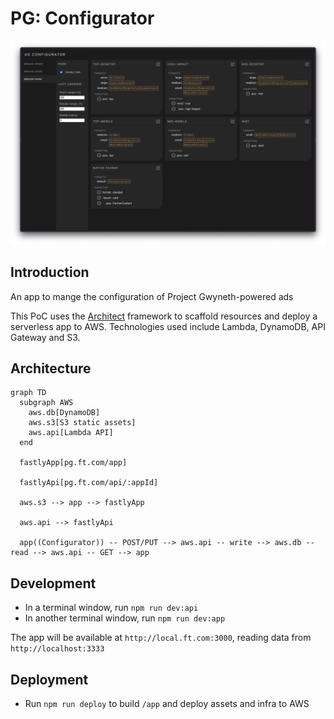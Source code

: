 # PG: Configurator

![docs/configurator-ui.png](docs/configurator-ui.png)

## Introduction

An app to mange the configuration of Project Gwyneth-powered ads

This PoC uses the [Architect](https://arc.codes) framework to scaffold resources
and deploy a serverless app to AWS. Technologies used include Lambda,
DynamoDB, API Gateway and S3.

## Architecture

```mermaid
graph TD
  subgraph AWS
    aws.db[DynamoDB]
    aws.s3[S3 static assets]
    aws.api[Lambda API]
  end

  fastlyApp[pg.ft.com/app]

  fastlyApi[pg.ft.com/api/:appId]

  aws.s3 --> app --> fastlyApp

  aws.api --> fastlyApi

  app((Configurator)) -- POST/PUT --> aws.api -- write --> aws.db -- read --> aws.api -- GET --> app
```

## Development

- In a terminal window, run `npm run dev:api`
- In another terminal window, run `npm run dev:app`

The app will be available at `http://local.ft.com:3000`, reading data from `http://localhost:3333`

## Deployment

- Run `npm run deploy` to build `/app` and deploy assets and infra to AWS
